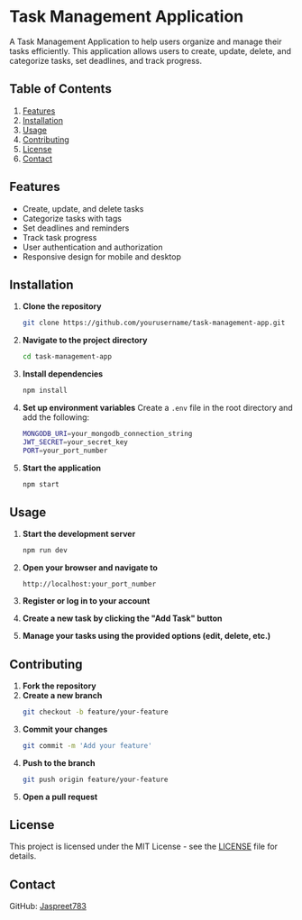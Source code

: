 # Task Management Application

A Task Management Application to help users organize and manage their tasks efficiently. This application allows users to create, update, delete, and categorize tasks, set deadlines, and track progress.

## Table of Contents
1. [Features](#features)
2. [Installation](#installation)
3. [Usage](#usage)
4. [Contributing](#contributing)
5. [License](#license)
6. [Contact](#contact)

## Features
- Create, update, and delete tasks
- Categorize tasks with tags
- Set deadlines and reminders
- Track task progress
- User authentication and authorization
- Responsive design for mobile and desktop

## Installation

1. **Clone the repository**
    ```bash
    git clone https://github.com/yourusername/task-management-app.git
    ```

2. **Navigate to the project directory**
    ```bash
    cd task-management-app
    ```

3. **Install dependencies**
    ```bash
    npm install
    ```

4. **Set up environment variables**
    Create a `.env` file in the root directory and add the following:
    ```bash
    MONGODB_URI=your_mongodb_connection_string
    JWT_SECRET=your_secret_key
    PORT=your_port_number
    ```

5. **Start the application**
    ```bash
    npm start
    ```

## Usage

1. **Start the development server**
    ```bash
    npm run dev
    ```

2. **Open your browser and navigate to**
    ```
    http://localhost:your_port_number
    ```

3. **Register or log in to your account**

4. **Create a new task by clicking the "Add Task" button**

5. **Manage your tasks using the provided options (edit, delete, etc.)**

## Contributing

1. **Fork the repository**
2. **Create a new branch**
    ```bash
    git checkout -b feature/your-feature
    ```
3. **Commit your changes**
    ```bash
    git commit -m 'Add your feature'
    ```
4. **Push to the branch**
    ```bash
    git push origin feature/your-feature
    ```
5. **Open a pull request**

## License

This project is licensed under the MIT License - see the [LICENSE](LICENSE) file for details.

## Contact

GitHub: [Jaspreet783](https://github.com/Jaspreet783)
